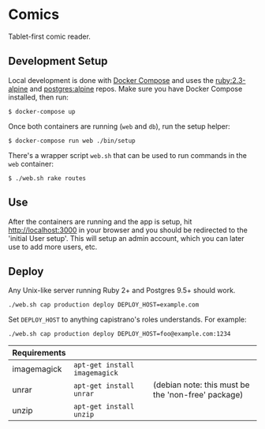 # Comics

Tablet-first comic reader.

## Development Setup

Local development is done with [Docker Compose](https://docs.docker.com/compose/) and uses the [ruby:2.3-alpine](https://hub.docker.com/r/library/ruby/tags/2.3-alpine/) and [postgres:alpine](https://hub.docker.com/r/library/postgres/tags/alpine/) repos.
Make sure you have Docker Compose installed, then run:

```
$ docker-compose up
```

Once both containers are running (`web` and `db`), run the setup helper:

```
$ docker-compose run web ./bin/setup
```

There's a wrapper script `web.sh` that can be used to run commands in the `web` container:

```
$ ./web.sh rake routes
```

## Use

After the containers are running and the app is setup, hit [http://localhost:3000](http://localhost:3000) in your browser and you should be redirected to the 'initial User setup'.
This will setup an admin account, which you can later use to add more users, etc.

## Deploy

Any Unix-like server running Ruby 2+ and Postgres 9.5+ should work.

```
./web.sh cap production deploy DEPLOY_HOST=example.com
```

Set `DEPLOY_HOST` to anything capistrano's roles understands.  For example:

```
./web.sh cap production deploy DEPLOY_HOST=foo@example.com:1234
```

| Requirements | | |
| ------------ |-|-|
| imagemagick | `apt-get install imagemagick` | |
| unrar | `apt-get install unrar` | (debian note: this must be the 'non-free' package) |
| unzip | `apt-get install unzip` | |
